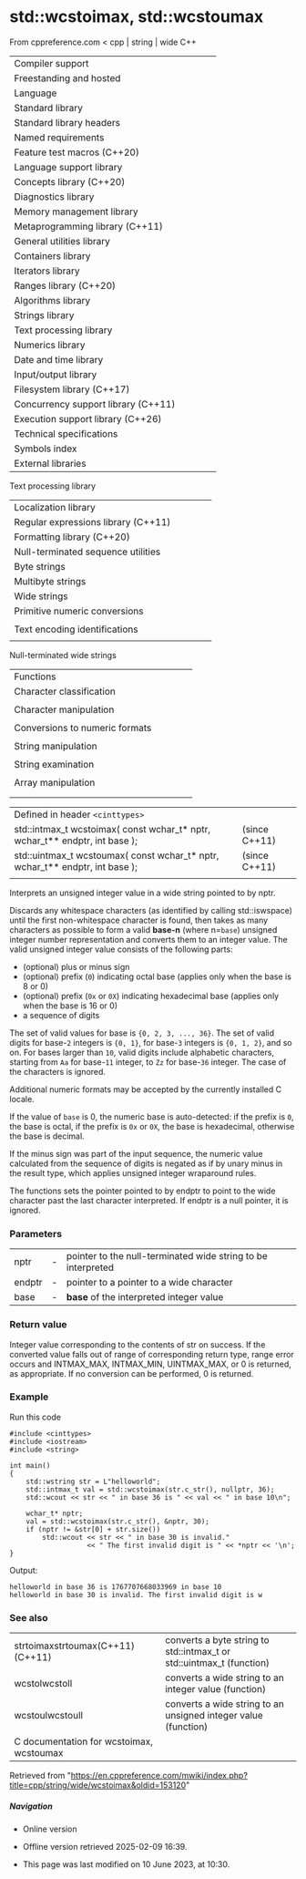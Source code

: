 # std::wcstoimax, std::wcstoumax

From cppreference.com
< cpp‎ | string‎ | wide
C++

|  |  |  |  |  |
| --- | --- | --- | --- | --- |
| Compiler support | | | | |
| Freestanding and hosted | | | | |
| Language | | | | |
| Standard library | | | | |
| Standard library headers | | | | |
| Named requirements | | | | |
| Feature test macros (C++20) | | | | |
| Language support library | | | | |
| Concepts library (C++20) | | | | |
| Diagnostics library | | | | |
| Memory management library | | | | |
| Metaprogramming library (C++11) | | | | |
| General utilities library | | | | |
| Containers library | | | | |
| Iterators library | | | | |
| Ranges library (C++20) | | | | |
| Algorithms library | | | | |
| Strings library | | | | |
| Text processing library | | | | |
| Numerics library | | | | |
| Date and time library | | | | |
| Input/output library | | | | |
| Filesystem library (C++17) | | | | |
| Concurrency support library (C++11) | | | | |
| Execution support library (C++26) | | | | |
| Technical specifications | | | | |
| Symbols index | | | | |
| External libraries | | | | |

Text processing library

|  |  |  |  |  |
| --- | --- | --- | --- | --- |
| Localization library | | | | |
| Regular expressions library (C++11) | | | | |
| Formatting library (C++20) | | | | |
| Null-terminated sequence utilities | | | | |
| Byte strings | | | | |
| Multibyte strings | | | | |
| Wide strings | | | | |
| Primitive numeric conversions | | | | |
| |  |  |  |  |  | | --- | --- | --- | --- | --- | | to_chars(C++17) | | | | | | to_chars_result(C++17) | | | | | | from_chars(C++17) | | | | | | from_chars_result(C++17) | | | | | | chars_format(C++17) | | | | | |
| Text encoding identifications | | | | |
| |  |  |  |  |  | | --- | --- | --- | --- | --- | | text_encoding(C++26) | | | | | |

Null-terminated wide strings

|  |  |  |  |  |
| --- | --- | --- | --- | --- |
| Functions | | | | |
| Character classification | | | | |
| |  |  |  |  |  | | --- | --- | --- | --- | --- | | iswalnum | | | | | | iswalpha | | | | | | iswlower | | | | | | iswupper | | | | | | iswdigit | | | | | | iswxdigit | | | | | | wctype | | | | | | |  |  |  |  |  | | --- | --- | --- | --- | --- | | iswblank(C++11) | | | | | | iswctype | | | | | | iswcntrl | | | | | | iswgraph | | | | | | iswspace | | | | | | iswprint | | | | | | iswpunct | | | | | |
| Character manipulation | | | | |
| |  |  |  |  |  | | --- | --- | --- | --- | --- | | towlower | | | | | | towupper | | | | | | |  |  |  |  |  | | --- | --- | --- | --- | --- | | towctrans | | | | | | wctrans | | | | | |
| Conversions to numeric formats | | | | |
| |  |  |  |  |  | | --- | --- | --- | --- | --- | | wcstolwcstoll(C++11) | | | | | | wcstofwcstodwcstold(C++11)(C++11) | | | | | | |  |  |  |  |  | | --- | --- | --- | --- | --- | | wcstoulwcstoull(C++11) | | | | | | ****wcstoimaxwcstouimax****(C++11)(C++11) | | | | | |  | | | | | |
| String manipulation | | | | |
| |  |  |  |  |  | | --- | --- | --- | --- | --- | | wcslen | | | | | | wcscmp | | | | | | wcscoll | | | | | | wcsncmp | | | | | | wcschr | | | | | | wcsrchr | | | | | | |  |  |  |  |  | | --- | --- | --- | --- | --- | | wcspbrk | | | | | | wcsspn | | | | | | wcscspn | | | | | | wcsstr | | | | | | wcstok | | | | | |  | | | | | |
| String examination | | | | |
| |  |  |  |  |  | | --- | --- | --- | --- | --- | | wcscpy | | | | | | wcsncpy | | | | | | wcsxfrm | | | | | | |  |  |  |  |  | | --- | --- | --- | --- | --- | | wcscat | | | | | | wcsncat | | | | | |  | | | | | |
| Array manipulation | | | | |
| |  |  |  |  |  | | --- | --- | --- | --- | --- | | wmemcpy | | | | | | wmemmove | | | | | | wmemcmp | | | | | | |  |  |  |  |  | | --- | --- | --- | --- | --- | | wmemchr | | | | | | wmemset | | | | | |  | | | | | |
| |  |  |  |  |  | | --- | --- | --- | --- | --- | | Types | | | | | | wctrans_t | | | | | | wctype_t | | | | | | wint_t | | | | | | |  |  |  |  |  | | --- | --- | --- | --- | --- | | Macros | | | | | | WCHAR_MIN WCHAR_MAX WEOF | | | | | |

|  |  |  |
| --- | --- | --- |
| Defined in header `<cinttypes>` |  |  |
| std::intmax_t wcstoimax( const wchar_t\* nptr, wchar_t\*\* endptr, int base ); |  | (since C++11) |
| std::uintmax_t wcstoumax( const wchar_t\* nptr, wchar_t\*\* endptr, int base ); |  | (since C++11) |
|  |  |  |

Interprets an unsigned integer value in a wide string pointed to by nptr.

Discards any whitespace characters (as identified by calling std::iswspace) until the first non-whitespace character is found, then takes as many characters as possible to form a valid **base-n** (where n=`base`) unsigned integer number representation and converts them to an integer value. The valid unsigned integer value consists of the following parts:

- (optional) plus or minus sign
- (optional) prefix (`0`) indicating octal base (applies only when the base is 8 or ​0​)
- (optional) prefix (`0x` or `0X`) indicating hexadecimal base (applies only when the base is 16 or ​0​)
- a sequence of digits

The set of valid values for base is `{0, 2, 3, ..., 36}`. The set of valid digits for base-`2` integers is `{0, 1}`, for base-`3` integers is `{0, 1, 2}`, and so on. For bases larger than `10`, valid digits include alphabetic characters, starting from `Aa` for base-`11` integer, to `Zz` for base-`36` integer. The case of the characters is ignored.

Additional numeric formats may be accepted by the currently installed C locale.

If the value of `base` is ​0​, the numeric base is auto-detected: if the prefix is `0`, the base is octal, if the prefix is `0x` or `0X`, the base is hexadecimal, otherwise the base is decimal.

If the minus sign was part of the input sequence, the numeric value calculated from the sequence of digits is negated as if by unary minus in the result type, which applies unsigned integer wraparound rules.

The functions sets the pointer pointed to by endptr to point to the wide character past the last character interpreted. If endptr is a null pointer, it is ignored.

### Parameters

|  |  |  |
| --- | --- | --- |
| nptr | - | pointer to the null-terminated wide string to be interpreted |
| endptr | - | pointer to a pointer to a wide character |
| base | - | **base** of the interpreted integer value |

### Return value

Integer value corresponding to the contents of str on success. If the converted value falls out of range of corresponding return type, range error occurs and INTMAX_MAX, INTMAX_MIN, UINTMAX_MAX, or ​0​ is returned, as appropriate. If no conversion can be performed, ​0​ is returned.

### Example

Run this code

```
#include <cinttypes>
#include <iostream>
#include <string>
 
int main()
{
    std::wstring str = L"helloworld";
    std::intmax_t val = std::wcstoimax(str.c_str(), nullptr, 36);
    std::wcout << str << " in base 36 is " << val << " in base 10\n";
 
    wchar_t* nptr;
    val = std::wcstoimax(str.c_str(), &nptr, 30);
    if (nptr != &str[0] + str.size())
        std::wcout << str << " in base 30 is invalid."
                   << " The first invalid digit is " << *nptr << '\n';
}

```

Output:

```
helloworld in base 36 is 1767707668033969 in base 10
helloworld in base 30 is invalid. The first invalid digit is w

```

### See also

|  |  |
| --- | --- |
| strtoimaxstrtoumax(C++11)(C++11) | converts a byte string to std::intmax_t or std::uintmax_t   (function) |
| wcstolwcstoll | converts a wide string to an integer value   (function) |
| wcstoulwcstoull | converts a wide string to an unsigned integer value   (function) |
| C documentation for wcstoimax, wcstoumax | |

Retrieved from "<https://en.cppreference.com/mwiki/index.php?title=cpp/string/wide/wcstoimax&oldid=153120>"

##### Navigation

- Online version
- Offline version retrieved 2025-02-09 16:39.

- This page was last modified on 10 June 2023, at 10:30.